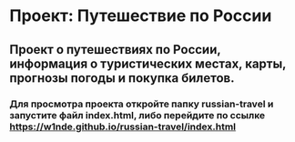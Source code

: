 # Проект: Путешествие по России

## Проект о путешествиях по России, информация о туристических местах, карты, прогнозы погоды и покупка билетов.

### Для просмотра проекта откройте папку russian-travel и запустите файл index.html, либо перейдите по ссылке https://w1nde.github.io/russian-travel/index.html